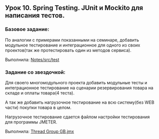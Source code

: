 ## Урок 10. Spring Testing. JUnit и Mockito для написания тестов.

### Базовое задание:

По аналогии с примерами показанными на семинаре, добавить модульное тестирование и интеграционное для одного из своих проектов(так же протестировать один из методов сервиса).

Выполнила: [Notes/src/test](Notes/src/test/servises/)

### Задание со звездочкой:

Для своего многомодульного проекта добавить модульные тесты и интеграционное тестирование на сценарии резервирования товара на складе и оплаты товара(4 теста).

А так же добавить нагрузочное тестирование на всю систему(без WEB части) покупки товара в целом.

Нагрузочное тестирование сдается файлом настройки тестирования для программы JMETER.

Выполнила: [Thread Group GB.jmx](<Thread Group GB.jmx>)
